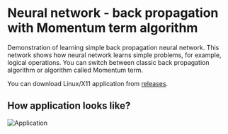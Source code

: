 # Neural network - back propagation with Momentum term algorithm
Demonstration of learning simple back propagation neural network. This network shows how neural network learns simple problems, for example, logical operations. You can switch between classic back propagation algorithm or algorithm called Momentum term.

You can download Linux/X11 application from [releases](https://github.com/starek4/simpleNeuralNetwork/releases/latest).

## How application looks like?
![Application](https://starekit.cz/git/nn.png)
